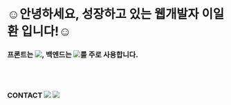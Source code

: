 


# ☺️안녕하세요, 성장하고 있는 웹개발자 이일환 입니다!☺️
### 프론트는 <a href="" target="_blank"><img src="https://img.shields.io/badge/React-61DAFB?style=flat-square&logo=React&logoColor=white"/></a>, 백엔드는 <a href="" target="_blank"><img src="https://img.shields.io/badge/Spring_Boot-6DB33F?style=flat-square&logo=SpringBoot&logoColor=white"/></a>를 주로 사용합니다.
<br/><br/>
### CONTACT <a href="https://blog.naver.com/poj0722" target="_blank"><img src="https://img.shields.io/badge/Blog-03C75A?style=flat-square&logo=Naver&logoColor=white"/></a>   <a href="mailto:poj0722@naver.com" target="_blank"><img src="https://img.shields.io/badge/Mail-03C75A?style=flat-square&logo=Gmail&logoColor=white"/></a>
